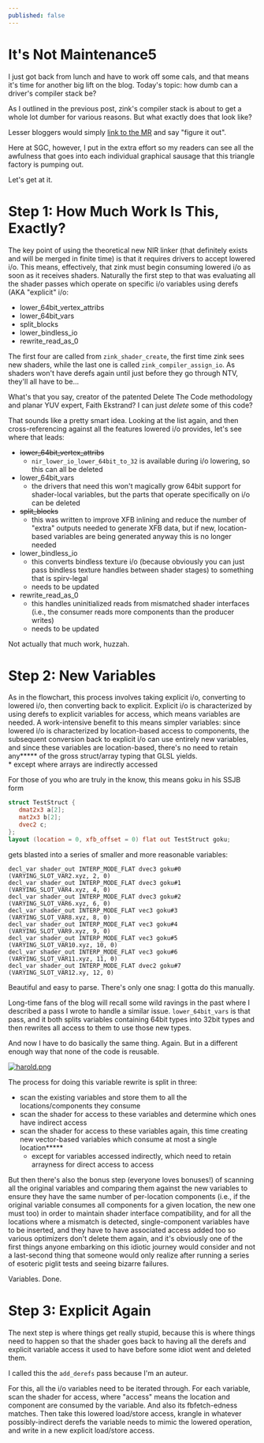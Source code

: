 ```yaml
---
published: false
---
```

# It's Not Maintenance5

I just got back from lunch and have to work off some cals, and that means it's time for another big lift on the blog. Today's topic: how dumb can a driver's compiler stack be?

As I outlined in the previous post, zink's compiler stack is about to get a whole lot dumber for various reasons. But what exactly does that look like?

Lesser bloggers would simply [link to the MR](https://gitlab.freedesktop.org/mesa/mesa/-/merge_requests/24634) and say "figure it out".

Here at SGC, however, I put in the extra effort so my readers can see all the awfulness that goes into each individual graphical sausage that this triangle factory is pumping out.

Let's get at it.

# Step 1: How Much Work Is This, Exactly?
The key point of using the theoretical new NIR linker (that definitely exists and will be merged in finite time) is that it requires drivers to accept lowered i/o. This means, effectively, that zink must begin consuming lowered i/o as soon as it receives shaders. Naturally the first step to that was evaluating all the shader passes which operate on specific i/o variables using derefs (AKA "explicit" i/o:
* lower_64bit_vertex_attribs
* lower_64bit_vars
* split_blocks
* lower_bindless_io
* rewrite_read_as_0

The first four are called from `zink_shader_create`, the first time zink sees new shaders, while the last one is called `zink_compiler_assign_io`. As shaders won't have derefs again until just before they go through NTV, they'll all have to be...

What's that you say, creator of the patented Delete The Code methodology and planar YUV expert, Faith Ekstrand? I can just *delete* some of this code?

That sounds like a pretty smart idea. Looking at the list again, and then cross-referencing against all the features lowered i/o provides, let's see where that leads:
* ~~lower_64bit_vertex_attribs~~
  - `nir_lower_io_lower_64bit_to_32` is available during i/o lowering, so this can all be deleted
* lower_64bit_vars
  - the drivers that need this won't magically grow 64bit support for shader-local variables, but the parts that operate specifically on i/o can be deleted
* ~~split_blocks~~
  - this was written to improve XFB inlining and reduce the number of "extra" outputs needed to generate XFB data, but if new, location-based variables are being generated anyway this is no longer needed
* lower_bindless_io
  - this converts bindless texture i/o (because obviously you can just pass bindless texture handles between shader stages) to something that is spirv-legal
  - needs to be updated
* rewrite_read_as_0
  - this handles uninitialized reads from mismatched shader interfaces (i.e., the consumer reads more components than the producer writes)
  - needs to be updated
  
Not actually that much work, huzzah.

# Step 2: New Variables
As in the flowchart, this process involves taking explicit i/o, converting to lowered i/o, then converting back to explicit. Explicit i/o is characterized by using derefs to explicit variables for access, which means variables are needed. A work-intensive benefit to this means simpler variables: since lowered i/o is characterized by location-based access to components, the subsequent conversion back to explicit i/o can use entirely new variables, and since these variables are location-based, there's no need to retain any**\*** of the gross struct/array typing that GLSL yields.\
\* except where arrays are indirectly accessed

For those of you who are truly in the know, this means goku in his SSJB form

```glsl
struct TestStruct {
   dmat2x3 a[2];
   mat2x3 b[2];
   dvec2 c;
};
layout (location = 0, xfb_offset = 0) flat out TestStruct goku;
```

gets blasted into a series of smaller and more reasonable variables:

```
decl_var shader_out INTERP_MODE_FLAT dvec3 goku#0 (VARYING_SLOT_VAR2.xyz, 2, 0)
decl_var shader_out INTERP_MODE_FLAT dvec3 goku#1 (VARYING_SLOT_VAR4.xyz, 4, 0)
decl_var shader_out INTERP_MODE_FLAT dvec3 goku#2 (VARYING_SLOT_VAR6.xyz, 6, 0)
decl_var shader_out INTERP_MODE_FLAT vec3 goku#3 (VARYING_SLOT_VAR8.xyz, 8, 0)
decl_var shader_out INTERP_MODE_FLAT vec3 goku#4 (VARYING_SLOT_VAR9.xyz, 9, 0)
decl_var shader_out INTERP_MODE_FLAT vec3 goku#5 (VARYING_SLOT_VAR10.xyz, 10, 0)
decl_var shader_out INTERP_MODE_FLAT vec3 goku#6 (VARYING_SLOT_VAR11.xyz, 11, 0)
decl_var shader_out INTERP_MODE_FLAT dvec2 goku#7 (VARYING_SLOT_VAR12.xy, 12, 0)
```

Beautiful and easy to parse. There's only one snag: I gotta do this manually.

Long-time fans of the blog will recall some wild ravings in the past where I described a pass I wrote to handle a similar issue. `lower_64bit_vars` is that pass, and it both splits variables containing 64bit types into 32bit types and then rewrites all access to them to use those new types.

And now I have to do basically the same thing. Again. But in a different enough way that none of the code is reusable.

[![harold.png]({{site.url}}/assets/harold.png)]({{site.url}}/assets/harold.png)

The process for doing this variable rewrite is split in three:
* scan the existing variables and store them to all the locations/components they consume
* scan the shader for access to these variables and determine which ones have indirect access
* scan the shader for access to these variables again, this time creating new vector-based variables which consume at most a single location**\***
  - except for variables accessed indirectly, which need to retain arrayness for direct access to access
  
But then there's also the bonus step (everyone loves bonuses!) of scanning all the original variables and comparing them against the new variables to ensure they have the same number of per-location components (i.e., if the original variable consumes all components for a given location, the new one must too) in order to maintain shader interface compatibility, and for all the locations where a mismatch is detected, single-component variables have to be inserted, and they have to have associated access added too so various optimizers don't delete them again, and it's obviously one of the first things anyone embarking on this idiotic journey would consider and not a last-second thing that someone would only realize after running a series of esoteric piglit tests and seeing bizarre failures.

Variables. Done.

# Step 3: Explicit Again
The next step is where things get really stupid, because this is where things need to happen so that the shader goes back to having all the derefs and explicit variable access it used to have before some idiot went and deleted them.

I called this the `add_derefs` pass because I'm an auteur.

For this, all the i/o variables need to be iterated through. For each variable, scan the shader for access, where "access" means the location and component are consumed by the variable. And also its fbfetch-edness matches. Then take this lowered load/store access, krangle in whatever possibly-indirect derefs the variable needs to mimic the lowered operation, and write in a new explicit load/store access.

